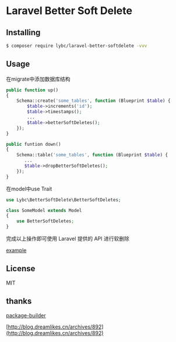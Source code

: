 # Laravel Better Soft Delete

## Installing

```bash
$ composer require lybc/laravel-better-softdelete -vvv
```

## Usage

在migrate中添加数据库结构
```php
public function up()
{
    Schema::create('some_tables', function (Blueprint $table) {
        $table->increments('id');
        $table->timestamps();
        ...
        $table->betterSoftDeletes();
    });
}

public funtion down() 
{
    Schema::table('some_tables', function (Blueprint $table) {
       ...
       $table->dropBetterSoftDeletes();
    });
}
```

在model中use Trait

```php
use Lybc\BetterSoftDelete\BetterSoftDeletes;

class SomeModel extends Model
{
    use BetterSoftDeletes;
}
```

完成以上操作即可使用 Laravel 提供的 API 进行软删除

[example](https://github.com/lybc/laravel-better-softdelete/blob/master/tests/DbSchemaTest.php)

## License

MIT

## thanks
[package-builder](https://github.com/overtrue/package-builder)

[http://blog.dreamlikes.cn/archives/892](http://blog.dreamlikes.cn/archives/892)


